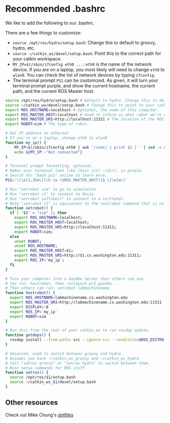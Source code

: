 # Recommended .bashrc
We like to add the following to our .bashrc.

There are a few things to customize:

- `source /opt/ros/hydro/setup.bash`: Change this to default to groovy, hydro, etc.
- `source ~/catkin_ws/devel/setup.bash`: Point this to the correct path for your catkin workspace.
- `MY_IP=$(/sbin/ifconfig eth0 ...`: `eth0` is the name of the network device. If you are on a laptop, you most likely will need to change `eth0` to `wlan0`. You can check the list of network devices by typing `ifconfig`.
- The terminal prompt `PS1` can be customized. As given, it will turn your terminal prompt purple, and show the current hostname, the current path, and the current ROS Master host.

```bash
source /opt/ros/hydro/setup.bash # Default to hydro. Change this to default to another distro if you want.
source ~/catkin_ws/devel/setup.bash # Change this to point to your catkin_ws.
export ROS_HOSTNAME=localhost # Optional, the name of this computer.
export ROS_MASTER_HOST=localhost # Used to inform us what robot we're connected to.
export ROS_MASTER_URI=http://localhost:11311 # The location of the ROS master.
export ROBOT=sim # The type of robot.

# Get IP address on ethernet
# If you're on a laptop, change eth0 to wlan0
function my_ip() {
    MY_IP=$(/sbin/ifconfig eth0 | awk '/inet/ { print $2 } ' | sed -e s/addr://)
    echo ${MY_IP:-"Not connected"}
}

# Terminal prompt formatting, optional.
# Makes your terminal look like [host (c1) ~/dir], in purple.
# Search for "bash ps1" online to learn more.
PS1='\[\e[1;35m\][\h \w ($ROS_MASTER_HOST)]$ \[\e[m\]'

# Run "setrobot sim" to go to simulation.
# Run "setrobot c1" to connect to Rosie.
# Run "setrobot softshell" to connect to a turtlebot.
# Note "setrobot c1" is equivalent to the realrobot command that is on most machines.
function setrobot() {
  if [ "$1" = "sim" ]; then
    export ROS_HOSTNAME=localhost;
    export ROS_MASTER_HOST=localhost;
    export ROS_MASTER_URI=http://localhost:11311;
    export ROBOT=sim;
  else
    unset ROBOT;
    unset ROS_HOSTNAME;
    export ROS_MASTER_HOST=$1;
    export ROS_MASTER_URI=http://$1.cs.washington.edu:11311;
    export ROS_IP=`my_ip`;
  fi
}

# Turn your computer into a Gazebo server that others can use.
# You run: hostrobot, then roslaunch pr2_gazebo...
# Then others can run: setrobot labmachinename
function hostrobot() {
  export ROS_HOSTNAME=labmachinename.cs.washington.edu
  export ROS_MASTER_URI=http://labmachinename.cs.washington.edu:11311
  export DISPLAY=:0
  export ROS_IP=`my_ip`
  export ROBOT=sim
}

# Run this from the root of your catkin_ws to run rosdep update.
function getdeps() {
  rosdep install --from-paths src --ignore-src --rosdistro=$ROS_DISTRO -y
}

# Advanced, used to switch between groovy and hydro.
# Assumes you have ~/catkin_ws_groovy and ~/catkin_ws_hydro
# Call "setros groovy" or "setros hydro" to switch between them.
# Runs setup commands for ROS stuff.
function setros() {
  source /opt/ros/$1/setup.bash
  source ~/catkin_ws_$1/devel/setup.bash
}
```

## Other resources
Check out Mike Chung's [dotfiles](https://github.com/mjyc/dotfiles)
